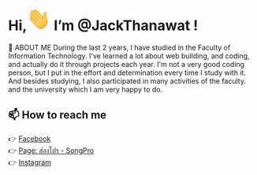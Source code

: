 # Hi,<img src="Hi.gif" height="48" width="48" >  I’m @JackThanawat !
👀 ABOUT ME
During the last 2 years, I have studied in the Faculty of Information Technology. I've learned a lot about web building, and coding, and actually do it through projects each year. I'm not a very good coding person, but I put in the effort and determination every time I study with it. And besides studying, I also participated in many activities of the faculty. and the university which I am very happy to do.

## 📫 How to reach me 
👉 [Facebook](https://www.facebook.com/tnw.jack/)<br>
👉 [Page: ส่องโปร - SongPro](https://www.facebook.com/songpro.online) <br>
👉 [Instagram](https://www.instagram.com/jack.tnw/)<br><br>
